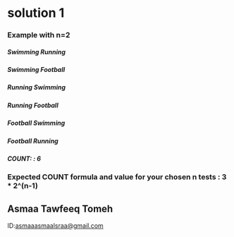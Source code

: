 # solution 1

### Example with n=2

##### Swimming Running 
##### Swimming Football 
##### Running Swimming 
##### Running Football 
##### Football Swimming 
##### Football Running 
##### COUNT: : 6


### Expected COUNT formula and value for your chosen n tests : 3 * 2^(n-1)


## Asmaa Tawfeeq Tomeh
ID:asmaaasmaalsraa@gmail.com
